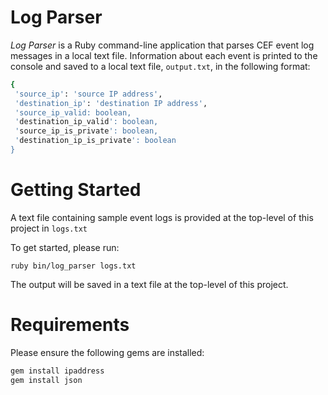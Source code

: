 Log Parser
===============
*Log Parser* is a Ruby command-line application that parses CEF event log messages in a local text file. Information about each event is printed to the console and saved to a local text file, `output.txt`, in the following format:

```sh
{
 'source_ip': 'source IP address',
 'destination_ip': 'destination IP address',
 'source_ip_valid: boolean,
 'destination_ip_valid': boolean,
 'source_ip_is_private': boolean,
 'destination_ip_is_private': boolean
}
```

Getting Started
===============

A text file containing sample event logs is provided at the top-level of this project in `​logs.txt`​

To get started, please run:

`​ruby bin/log_parser logs.txt`

The output will be saved in a text file at the top-level of this project.

Requirements
============

Please ensure the following gems are installed:

```sh
gem install ipaddress
gem install json
```
